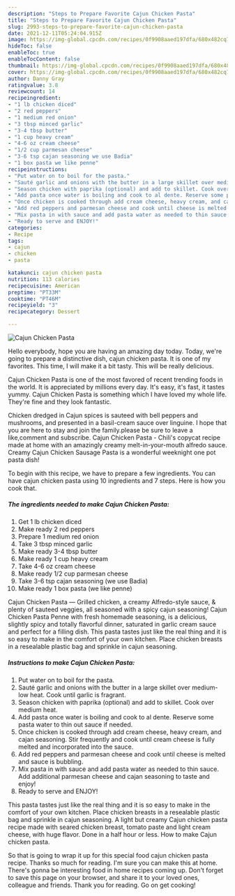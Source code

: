 ```yaml
---
description: "Steps to Prepare Favorite Cajun Chicken Pasta"
title: "Steps to Prepare Favorite Cajun Chicken Pasta"
slug: 2993-steps-to-prepare-favorite-cajun-chicken-pasta
date: 2021-12-11T05:24:04.915Z
image: https://img-global.cpcdn.com/recipes/0f9908aaed197dfa/680x482cq70/cajun-chicken-pasta-recipe-main-photo.jpg
hideToc: false
enableToc: true
enableTocContent: false
thumbnail: https://img-global.cpcdn.com/recipes/0f9908aaed197dfa/680x482cq70/cajun-chicken-pasta-recipe-main-photo.jpg
cover: https://img-global.cpcdn.com/recipes/0f9908aaed197dfa/680x482cq70/cajun-chicken-pasta-recipe-main-photo.jpg
author: Danny Gray
ratingvalue: 3.8
reviewcount: 14
recipeingredient:
- "1 lb chicken diced"
- "2 red peppers"
- "1 medium red onion"
- "3 tbsp minced garlic"
- "3-4 tbsp butter"
- "1 cup heavy cream"
- "4-6 oz cream cheese"
- "1/2 cup parmesan cheese"
- "3-6 tsp cajan seasoning we use Badia"
- "1 box pasta we like penne"
recipeinstructions:
- "Put water on to boil for the pasta."
- "Sauté garlic and onions with the butter in a large skillet over medium-low heat. Cook until garlic is fragrant."
- "Season chicken with paprika (optional) and add to skillet. Cook over medium heat."
- "Add pasta once water is boiling and cook to al dente. Reserve some pasta water to thin out sauce if needed."
- "Once chicken is cooked through add cream cheese, heavy cream, and cajan seasoning. Stir frequently and cook until cream cheese is fully melted and incorporated into the sauce."
- "Add red peppers and parmesan cheese and cook until cheese is melted and sauce is bubbling."
- "Mix pasta in with sauce and add pasta water as needed to thin sauce. Add additional parmesan cheese and cajan seasoning to taste and enjoy!"
- "Ready to serve and ENJOY!"
categories:
- Recipe
tags:
- cajun
- chicken
- pasta

katakunci: cajun chicken pasta 
nutrition: 113 calories
recipecuisine: American
preptime: "PT33M"
cooktime: "PT46M"
recipeyield: "3"
recipecategory: Dessert

---
```



![Cajun Chicken Pasta](https://img-global.cpcdn.com/recipes/0f9908aaed197dfa/680x482cq70/cajun-chicken-pasta-recipe-main-photo.jpg)

Hello everybody, hope you are having an amazing day today. Today, we're going to prepare a distinctive dish, cajun chicken pasta. It is one of my favorites. This time, I will make it a bit tasty. This will be really delicious.

Cajun Chicken Pasta is one of the most favored of recent trending foods in the world. It is appreciated by millions every day. It's easy, it's fast, it tastes yummy. Cajun Chicken Pasta is something which I have loved my whole life. They're fine and they look fantastic.

Chicken dredged in Cajun spices is sauteed with bell peppers and mushrooms, and presented in a basil-cream sauce over linguine. I hope that you are here to stay and join the family.please be sure to leave a like,comment and subscribe. Cajun Chicken Pasta - Chili&#39;s copycat recipe made at home with an amazingly creamy melt-in-your-mouth alfredo sauce. Creamy Cajun Chicken Sausage Pasta is a wonderful weeknight one pot pasta dish!


To begin with this recipe, we have to prepare a few ingredients. You can have cajun chicken pasta using 10 ingredients and 7 steps. Here is how you cook that.

<!--inarticleads1-->

##### The ingredients needed to make Cajun Chicken Pasta:

1. Get 1 lb chicken diced
1. Make ready 2 red peppers
1. Prepare 1 medium red onion
1. Take 3 tbsp minced garlic
1. Make ready 3-4 tbsp butter
1. Make ready 1 cup heavy cream
1. Take 4-6 oz cream cheese
1. Make ready 1/2 cup parmesan cheese
1. Take 3-6 tsp cajan seasoning (we use Badia)
1. Make ready 1 box pasta (we like penne)


Cajun Chicken Pasta — Grilled chicken, a creamy Alfredo-style sauce, &amp; plenty of sauteed veggies, all seasoned with a spicy cajun seasoning! Cajun Chicken Pasta Penne with fresh homemade seasoning, is a delicious, slightly spicy and totally flavorful dinner, saturated in garlic cream sauce and perfect for a filling dish. This pasta tastes just like the real thing and it is so easy to make in the comfort of your own kitchen. Place chicken breasts in a resealable plastic bag and sprinkle in cajun seasoning. 

<!--inarticleads2-->

##### Instructions to make Cajun Chicken Pasta:

1. Put water on to boil for the pasta.
1. Sauté garlic and onions with the butter in a large skillet over medium-low heat. Cook until garlic is fragrant.
1. Season chicken with paprika (optional) and add to skillet. Cook over medium heat.
1. Add pasta once water is boiling and cook to al dente. Reserve some pasta water to thin out sauce if needed.
1. Once chicken is cooked through add cream cheese, heavy cream, and cajan seasoning. Stir frequently and cook until cream cheese is fully melted and incorporated into the sauce.
1. Add red peppers and parmesan cheese and cook until cheese is melted and sauce is bubbling.
1. Mix pasta in with sauce and add pasta water as needed to thin sauce. Add additional parmesan cheese and cajan seasoning to taste and enjoy!
1. Ready to serve and ENJOY!

This pasta tastes just like the real thing and it is so easy to make in the comfort of your own kitchen. Place chicken breasts in a resealable plastic bag and sprinkle in cajun seasoning. A light but creamy Cajun chicken pasta recipe made with seared chicken breast, tomato paste and light cream cheese, with huge flavor. Done in a half hour or less. How to make Cajun chicken pasta. 

So that is going to wrap it up for this special food cajun chicken pasta recipe. Thanks so much for reading. I'm sure you can make this at home. There's gonna be interesting food in home recipes coming up. Don't forget to save this page on your browser, and share it to your loved ones, colleague and friends. Thank you for reading. Go on get cooking!
